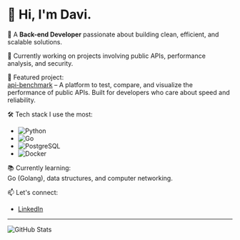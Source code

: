 # 👋 Hi, I'm Davi.

🎯 A **Back-end Developer** passionate about building clean, efficient, and scalable solutions.

💼 Currently working on projects involving public APIs, performance analysis, and security.

🚀 Featured project:  
[api-benchmark](https://github.com/daviolvr/api-benchmark) – A platform to test, compare, and visualize the performance of public APIs. Built for developers who care about speed and reliability.

🛠️ Tech stack I use the most:
- ![Python](https://img.shields.io/badge/Python-3776AB?style=flat&logo=python&logoColor=white)
- ![Go](https://img.shields.io/badge/Go-00ADD8?style=flat&logo=go&logoColor=white)
- ![PostgreSQL](https://img.shields.io/badge/PostgreSQL-336791?style=flat&logo=postgresql&logoColor=white)
- ![Docker](https://img.shields.io/badge/Docker-2496ED?style=flat&logo=docker&logoColor=white)

📚 Currently learning:  
Go (Golang), data structures, and computer networking.

📫 Let's connect:
- [LinkedIn](https://www.linkedin.com/in/davi-de-oliveira-alves-5b4a56324/)

---

![GitHub Stats](https://github-readme-stats.vercel.app/api?username=daviolvr&show_icons=true&theme=radical)
